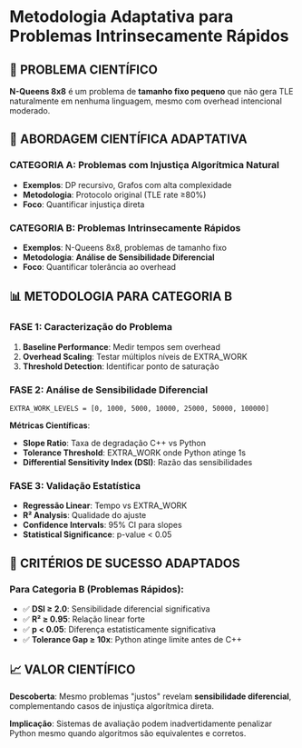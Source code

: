 # Metodologia Adaptativa para Problemas Intrinsecamente Rápidos

## 🎯 PROBLEMA CIENTÍFICO
**N-Queens 8x8** é um problema de **tamanho fixo pequeno** que não gera TLE naturalmente em nenhuma linguagem, mesmo com overhead intencional moderado.

## 🔬 ABORDAGEM CIENTÍFICA ADAPTATIVA

### **CATEGORIA A: Problemas com Injustiça Algorítmica Natural**
- **Exemplos**: DP recursivo, Grafos com alta complexidade
- **Metodologia**: Protocolo original (TLE rate ≥80%)
- **Foco**: Quantificar injustiça direta

### **CATEGORIA B: Problemas Intrinsecamente Rápidos** 
- **Exemplos**: N-Queens 8x8, problemas de tamanho fixo
- **Metodologia**: **Análise de Sensibilidade Diferencial**
- **Foco**: Quantificar tolerância ao overhead

## 📊 METODOLOGIA PARA CATEGORIA B

### **FASE 1: Caracterização do Problema**
1. **Baseline Performance**: Medir tempos sem overhead
2. **Overhead Scaling**: Testar múltiplos níveis de EXTRA_WORK
3. **Threshold Detection**: Identificar ponto de saturação

### **FASE 2: Análise de Sensibilidade Diferencial**
```
EXTRA_WORK_LEVELS = [0, 1000, 5000, 10000, 25000, 50000, 100000]
```

**Métricas Científicas**:
- **Slope Ratio**: Taxa de degradação C++ vs Python
- **Tolerance Threshold**: EXTRA_WORK onde Python atinge 1s
- **Differential Sensitivity Index (DSI)**: Razão das sensibilidades

### **FASE 3: Validação Estatística**
- **Regressão Linear**: Tempo vs EXTRA_WORK
- **R² Analysis**: Qualidade do ajuste
- **Confidence Intervals**: 95% CI para slopes
- **Statistical Significance**: p-value < 0.05

## 🎯 CRITÉRIOS DE SUCESSO ADAPTADOS

### **Para Categoria B (Problemas Rápidos)**:
- ✅ **DSI ≥ 2.0**: Sensibilidade diferencial significativa
- ✅ **R² ≥ 0.95**: Relação linear forte
- ✅ **p < 0.05**: Diferença estatisticamente significativa
- ✅ **Tolerance Gap ≥ 10x**: Python atinge limite antes de C++

## 📈 VALOR CIENTÍFICO

**Descoberta**: Mesmo problemas "justos" revelam **sensibilidade diferencial**, complementando casos de injustiça algorítmica direta.

**Implicação**: Sistemas de avaliação podem inadvertidamente penalizar Python mesmo quando algoritmos são equivalentes e corretos.
